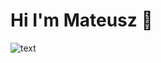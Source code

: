 # Hi I'm Mateusz 👋
![text](https://img.shields.io/badge/website-000000?style=for-the-badge&logo=About.me&logoColor=white)
